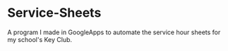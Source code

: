 # Service-Sheets
A program I made in GoogleApps to automate the service hour sheets for my school's Key Club.
